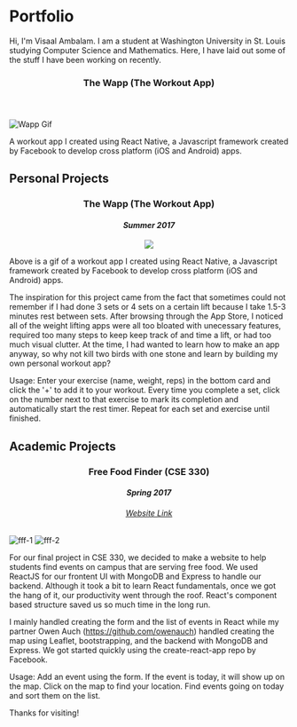   <!-- Compiled and minified CSS W3-->
<link rel="stylesheet" href="https://www.w3schools.com/w3css/4/w3.css">

# Portfolio
Hi, I'm Visaal Ambalam. I am a student at Washington University in St. Louis studying Computer Science and Mathematics. Here, I have laid out some of the stuff I have been working on recently.

<div class="w3-card-4">
  <header class="w3-container w3-blue">
    <h3 align="center">The Wapp (The Workout App)
  </header>
    
  <img src="visaals.github.io/img/resized_wapp.gif" alt="Wapp Gif">
    
  <div class="w3-container w3-center">
    <p>A workout app I created using React Native, a Javascript framework created by Facebook to develop cross platform (iOS and Android) apps.</p>
  </div>
</div>


## Personal Projects

<h3 align="center">
The Wapp (The Workout App)
</h3>
<h4 align="center"><i>
Summer 2017
</i></h4>  

<p align="center"><img src="visaals.github.io/img/resized_wapp.gif"/></p>

Above is a gif of a workout app I created using React Native, a Javascript framework created by Facebook to develop cross platform (iOS and Android) apps. 

The inspiration for this project came from the fact that sometimes could not remember if I had done 3 sets or 4 sets on a certain lift because I take 1.5-3 minutes rest between sets. After browsing through the App Store, I noticed all of the weight lifting apps were all too bloated with unecessary features, required too many steps to keep keep track of and time a lift, or had too much visual clutter. At the time, I had wanted to learn how to make an app anyway, so why not kill two birds with one stone and learn by building my own personal workout app?

Usage: Enter your exercise (name, weight, reps) in the bottom card and click the '+' to add it to your workout. Every time you complete a set, click on the number next to that exercise to mark its completion and automatically start the rest timer. Repeat for each set and exercise until finished. 


## Academic Projects
<div align="center">
<h3> Free Food Finder (CSE 330) </h3>
<h4> <i>Spring 2017</i> </h4>
<h6> <a href="http://free-food-finder.s3-website.us-east-2.amazonaws.com/"> Website Link </a> </h6>
</div>

![fff-1](visaals.github.io/img/fff_1.png)
![fff-2](visaals.github.io/img/fff_2.png)

For our final project in CSE 330, we decided to make a website to help students find events on campus that are serving free food. We used ReactJS for our frontent UI with MongoDB and Express to handle our backend. Although it took a bit to learn React fundamentals, once we got the hang of it, our productivity went through the roof. React's component based structure saved us so much time in the long run.   

I mainly handled creating the form and the list of events in React while my partner Owen Auch (https://github.com/owenauch) handled creating the map using Leaflet, bootstrapping, and the backend with MongoDB and Express. We got started quickly using the create-react-app repo by Facebook.

Usage: Add an event using the form. If the event is today, it will show up on the map. Click on the map to find your location. Find events going on today and sort them on the list.








Thanks for visiting!

